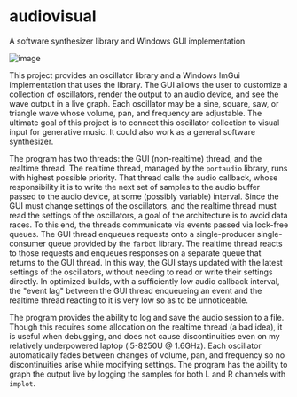 # audiovisual
A software synthesizer library and Windows GUI implementation

![image](https://user-images.githubusercontent.com/5578914/153744733-dde43b70-d917-4a9b-9d24-6cf7ef2ddcaa.png)

This project provides an oscillator library and a Windows ImGui implementation that uses the library. The GUI allows the user to customize a collection of oscillators, render the output to an audio device, and see the wave output in a live graph. Each oscillator may be a sine, square, saw, or triangle wave whose volume, pan, and frequency are adjustable. The ultimate goal of this project is to connect this oscillator collection to visual input for generative music. It could also work as a general software synthesizer.

The program has two threads: the GUI (non-realtime) thread, and the realtime thread. The realtime thread, managed by the `portaudio` library, runs with highest possible priority. That thread calls the audio callback, whose responsibility it is to write the next set of samples to the audio buffer passed to the audio device, at some (possibly variable) interval. Since the GUI must change settings of the oscillators, and the realtime thread must read the settings of the oscillators, a goal of the architecture is to avoid data races. To this end, the threads communicate via events passed via lock-free queues. The GUI thread enqueues requests onto a single-producer single-consumer queue provided by the `farbot` library. The realtime thread reacts to those requests and enqueues responses on a separate queue that returns to the GUI thread. In this way, the GUI stays updated with the latest settings of the oscillators, without needing to read or write their settings directly. In optimized builds, with a sufficiently low audio callback interval, the "event lag" between the GUI thread enqueueing an event and the realtime thread reacting to it is very low so as to be unnoticeable.

The program provides the ability to log and save the audio session to a file. Though this requires some allocation on the realtime thread (a bad idea), it is useful when debugging, and does not cause discontinuities even on my relatively underpowered laptop (i5-8250U @ 1.6GHz). Each oscillator automatically fades between changes of volume, pan, and frequency so no discontinuities arise while modifying settings. The program has the ability to graph the output live by logging the samples for both L and R channels with `implot`.

